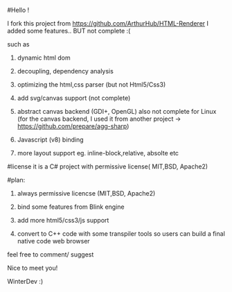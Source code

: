 #Hello !

I fork this project from https://github.com/ArthurHub/HTML-Renderer
I added some features.. BUT not complete :( 

such as

1) dynamic html dom

2) decoupling, dependency analysis

3) optimizing the html,css parser (but not Html5/Css3)

4) add svg/canvas support (not complete)

5) abstract canvas backend (GDI+, OpenGL) also not complete for Linux (for the canvas backend, I used it from another project -> https://github.com/prepare/agg-sharp)

6) Javascript (v8) binding 

7) more layout support eg. inline-block,relative, absolte etc

#license
it is a C# project with permissive license( MIT,BSD, Apache2)

#plan:

1) always permissive licencse (MIT,BSD, Apache2)

2) bind some features from Blink engine

3) add more html5/css3/js support

4) convert to C++ code with some transpiler tools 
   so users can build a final native code web browser



feel free to comment/ suggest

Nice to meet you!

WinterDev :)